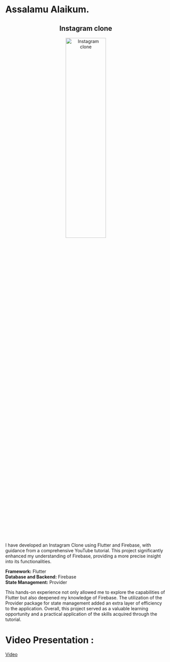 # Assalamu Alaikum.

<div align="center">
  <h2>Instagram clone</h2>
  <img src="https://github.com/MuntasirNahid/Instagram_clone/assets/69505101/02c37847-8be2-4e23-8d0f-42e54113216a)" alt="Instagram clone" width="50%" height="40%">
</div>




I have developed an Instagram Clone using Flutter and Firebase, with guidance from a comprehensive YouTube tutorial. This project significantly enhanced my understanding of Firebase, providing a more precise insight into its functionalities.

**Framework:** Flutter  
**Database and Backend:** Firebase  
**State Management:** Provider  

This hands-on experience not only allowed me to explore the capabilities of Flutter but also deepened my knowledge of Firebase. The utilization of the Provider package for state management added an extra layer of efficiency to the application. Overall, this project served as a valuable learning opportunity and a practical application of the skills acquired through the tutorial.





# Video Presentation :

<a href="https://github.com/MuntasirNahid/Instagram_clone/assets/69505101/56cbbc3b-5bb5-4ef8-b6d4-e248bc143c40">
Video
</a> 
